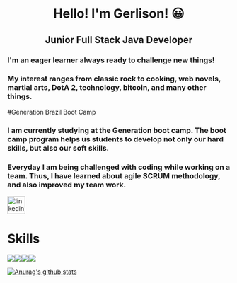 <center>
  <h1> Hello! I'm Gerlison! 😀 </h1>
  <h2> Junior Full Stack Java Developer </h2>
  </center>
  
  ### I'm an eager learner always ready to challenge new things!
  ### My interest ranges from classic rock to cooking, web novels, martial arts, DotA 2, technology, bitcoin, and many other things.
  
  #Generation Brazil Boot Camp
  ### I am currently studying at the Generation boot camp. The boot camp program helps us students to develop not only our hard skills, but also our soft skills.
  ### Everyday I am being challenged with coding while working on a team. Thus, I have learned about agile SCRUM methodology, and also improved my team work.

[<img src='https://cdn.jsdelivr.net/npm/simple-icons@3.0.1/icons/linkedin.svg' alt='linkedin' height='40'>](https://www.linkedin.com/in/https://www.linkedin.com/in/gerlison-timoteo//)  

# Skills
<img src="https://img.shields.io/badge/java-%23ED8B00.svg?&style=for-the-badge&logo=java&logoColor=white" /><img src="https://img.shields.io/badge/spring%20-%236DB33F.svg?&style=for-the-badge&logo=spring&logoColor=white" /><img src="https://img.shields.io/badge/mysql-%2300f.svg?&style=for-the-badge&logo=mysql&logoColor=white"/><img src="https://img.shields.io/badge/angular%20-%23DD0031.svg?&style=for-the-badge&logo=angular&logoColor=white"/>

[![Anurag's github stats](https://github-readme-stats.vercel.app/api?username=gerlisontimoteo)](https://github.com/anuraghazra/github-readme-stats)






